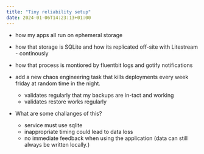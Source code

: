 ```yaml
---
title: "Tiny reliability setup"
date: 2024-01-06T14:23:13+01:00
---
```


- how my apps all run on ephemeral storage
- how that storage is SQLite and how its replicated off-site with Litestream - continously
- how that process is montiored by fluentbit logs and gotify notifications
- add a new chaos engineering task that kills deployments every week friday at random time in the night.
  - validates regularly that my backups are in-tact and working
  - validates restore works regularly

- What are some challanges of this?
  - service must use sqlite
  - inappropriate timing could lead to data loss
  - no immediate feedback when using the application (data can still always be written locally.)

